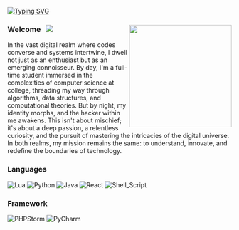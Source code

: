[![Typing SVG](https://readme-typing-svg.herokuapp.com?color=%231B790D&size=21&lines=Cyber+Security+Research)](https://git.io/typing-svg)

### <img align='right' src="https://media.giphy.com/media/M9gbBd9nbDrOTu1Mqx/giphy.gif" width="230"> 
          
        
                     
### Welcome &nbsp; ![](https://visitor-badge.glitch.me/badge?page_id=TonyaIzquierdo.TonyaIzquierdo)
In the vast digital realm where codes converse and systems intertwine, I dwell not just as an enthusiast but as an emerging connoisseur. By day, I'm a full-time student immersed in the complexities of computer science at college, threading my way through algorithms, data structures, and computational theories. But by night, my identity morphs, and the hacker within me awakens. This isn't about mischief; it's about a deep passion, a relentless curiosity, and the pursuit of mastering the intricacies of the digital universe. In both realms, my mission remains the same: to understand, innovate, and redefine the boundaries of technology.





###  Languages
![Lua](https://img.shields.io/badge/Lua-2C2D72?style=for-the-badge&logo=lua&logoColor=white)
![Python](https://img.shields.io/badge/python-3670A0?style=for-the-badge&logo=python&logoColor=ffdd54)
![Java](https://img.shields.io/badge/java-%23ED8B00.svg?style=for-the-badge&logo=java&logoColor=white)
![React](https://img.shields.io/badge/React-20232A?style=for-the-badge&logo=react&logoColor=61DAFB)
![Shell_Script](https://img.shields.io/badge/Shell_Script-121011?style=for-the-badge&logo=gnu-bash&logoColor=white)

### Framework
![PHPStorm](http://img.shields.io/badge/-PHPStorm-181717?style=for-the-badge&logo=phpstorm&logoColor=white)
![PyCharm](https://img.shields.io/badge/PyCharm-000000.svg?&style=for-the-badge&logo=PyCharm&logoColor=white)



